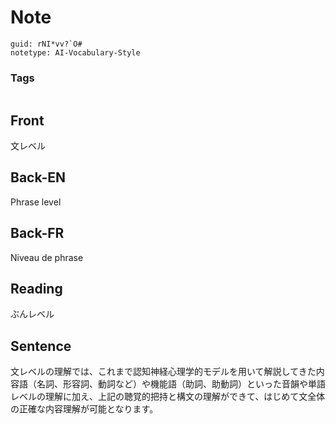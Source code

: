 # Note
```
guid: rNI*vv?`O#
notetype: AI-Vocabulary-Style
```

### Tags
```
```

## Front
文レベル

## Back-EN
Phrase level

## Back-FR
Niveau de phrase

## Reading
ぶんレベル

## Sentence
文レベルの理解では、これまで認知神経心理学的モデルを用いて解説してきた内容語（名詞、形容詞、動詞など）や機能語（助詞、助動詞）といった音韻や単語レベルの理解に加え、上記の聴覚的把持と構文の理解ができて、はじめて文全体の正確な内容理解が可能となります。
